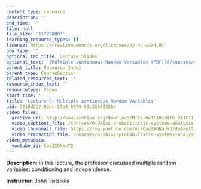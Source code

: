 ```yaml
---
content_type: resource
description: ''
end_time: ''
file: null
file_size: '117278003'
learning_resource_types: []
license: https://creativecommons.org/licenses/by-nc-sa/4.0/
ocw_type: ''
optional_tab_title: Lecture Slides
optional_text: '[Multiple continuous Random Variables (PDF)](/courses/6-041sc-probabilistic-systems-analysis-and-applied-probability-fall-2013/resources/mit6_041scf13_l09)'
parent_title: Resource Index
parent_type: CourseSection
related_resources_text: ''
resource_index_text: ''
resourcetype: Video
start_time: ''
title: 'Lecture 9: Multiple continuous Random Variables'
uid: 7218d262-93dc-57b4-0979-03c35049555e
video_files:
  archive_url: http://www.archive.org/download/MIT6.041F10/MIT6_041F11_lec09_300k.mp4
  video_captions_file: /courses/6-041sc-probabilistic-systems-analysis-and-applied-probability-fall-2013/CadZXGNauY0_captions.webvtt
  video_thumbnail_file: https://img.youtube.com/vi/CadZXGNauY0/default.jpg
  video_transcript_file: /courses/6-041sc-probabilistic-systems-analysis-and-applied-probability-fall-2013/CadZXGNauY0_transcript.pdf
video_metadata:
  youtube_id: CadZXGNauY0
---
```


**Description**: In this lecture, the professor discussed multiple random variables: conditioning and independence.

**Instructor**: John Tsitsiklis

